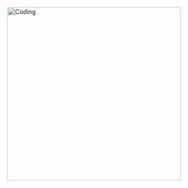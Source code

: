   <img align="left" alt="Coding" width="400" src="https://media0.giphy.com/media/bGgsc5mWoryfgKBx1u/giphy.gif?cid=ecf05e47a0ssmmahykqhxpqxj7b18gbow8ajbv7aisdddt8t&ep=v1_gifs_search&rid=giphy.gif&ct=g">
